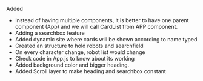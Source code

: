 Added 
-   Instead of having multiple components, it is better to have one parent 
component (App) and we will call CardList from APP component.
-   Adding a searchbox feature
-   Added dynamic site where cards will be shown according to name typed
-   Created an structure to hold robots and searchfield 
-   On every character change, robot list would change
-   Check code in App.js to know about its working
-   Added background color and bigger heading.
-   Added Scroll layer to make heading and searchbox constant



